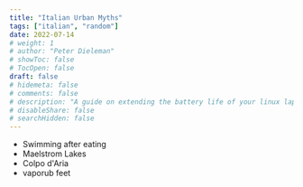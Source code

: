 ```yaml
---
title: "Italian Urban Myths"
tags: ["italian", "random"]
date: 2022-07-14
# weight: 1
# author: "Peter Dieleman"
# showToc: false
# TocOpen: false
draft: false
# hidemeta: false
# comments: false
# description: "A guide on extending the battery life of your linux laptop"
# disableShare: false
# searchHidden: false
---
```


- Swimming after eating
- Maelstrom Lakes
- Colpo d'Aria
- vaporub feet